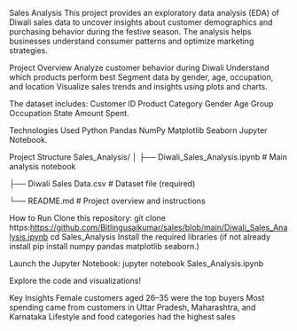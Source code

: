 Sales Analysis
This project provides an exploratory data analysis (EDA) of Diwali sales data to uncover insights about customer demographics and purchasing behavior during the festive season.
The analysis helps businesses understand consumer patterns and optimize marketing strategies.

Project Overview
Analyze customer behavior during Diwali
Understand which products perform best
Segment data by gender, age, occupation, and location
Visualize sales trends and insights using plots and charts.

The dataset includes:
Customer ID
Product Category
Gender
Age Group
Occupation
State
Amount Spent.

Technologies Used
Python
Pandas
NumPy
Matplotlib
Seaborn
Jupyter Notebook.

Project Structure
Sales_Analysis/
│
├── Diwali_Sales_Analysis.ipynb    # Main analysis notebook

├── Diwali Sales Data.csv          # Dataset file (required) 

└── README.md                      # Project overview and instructions

How to Run
Clone this repository:
git clone https:https://github.com/Bitlingusaikumar/sales/blob/main/Diwali_Sales_Analysis.ipynb
cd Sales_Analysis
Install the required libraries (if not already install
pip install numpy pandas matplotlib seaborn.)

Launch the Jupyter Notebook:
jupyter notebook Sales_Analysis.ipynb

Explore the code and visualizations!

Key Insights
Female customers aged 26–35 were the top buyers
Most spending came from customers in Uttar Pradesh, Maharashtra, and Karnataka
Lifestyle and food categories had the highest sales


